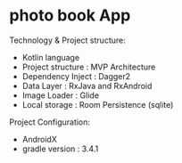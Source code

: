 # photo book App
Technology & Project structure: 
 - Kotlin language
 - Project structure : MVP Architecture 
 - Dependency Inject : Dagger2 
 - Data Layer : RxJava and RxAndroid 
 - Image Loader : Glide 
 - Local storage : Room Persistence (sqlite)
 
Project Configuration: 
 - AndroidX
 - gradle version : 3.4.1
